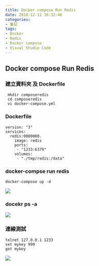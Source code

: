 ```yaml
---
title: Docker compose Run Redis
date: 2018-12-12 16:32:46
categories:
- 筆記
tags:
- Docker
- Redis
- Docker compose
- Visual Studio Code
---
```


## Docker compose Run Redis

### 建立資料夾 及 Dockerfile 

```
 mkdir composeredis
 cd composeredis
 vi docker-compose.yml
```
### Dockerfile

```
version: "3"
services:
  redis:0000000.
    image: redis
    ports: 
     - "1233:6379"
    volumes: 
     - "./tmp/redis:/data"

```
### docker-compse run redis
```
docker-compose up -d
```
![](https://i.imgur.com/fzhLCey.png)

### docekr ps -a
![](https://i.imgur.com/oCA5fVw.png)

### 連線測試

```
telnet 127.0.0.1 1233
set mykey 999
get mykey 
```
![](https://i.imgur.com/zz3UsVZ.png)